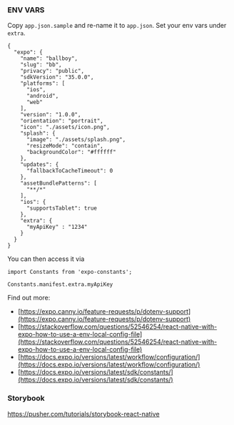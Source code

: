 ### ENV VARS

Copy `app.json.sample` and re-name it to `app.json`. Set your env vars under `extra`.

```
{
  "expo": {
    "name": "ballboy",
    "slug": "bb",
    "privacy": "public",
    "sdkVersion": "35.0.0",
    "platforms": [
      "ios",
      "android",
      "web"
    ],
    "version": "1.0.0",
    "orientation": "portrait",
    "icon": "./assets/icon.png",
    "splash": {
      "image": "./assets/splash.png",
      "resizeMode": "contain",
      "backgroundColor": "#ffffff"
    },
    "updates": {
      "fallbackToCacheTimeout": 0
    },
    "assetBundlePatterns": [
      "**/*"
    ],
    "ios": {
      "supportsTablet": true
    },
    "extra": {
      "myApiKey" : "1234"
    }
  }
}
```

You can then access it via
```
import Constants from 'expo-constants';

Constants.manifest.extra.myApiKey
```

Find out more:
- [https://expo.canny.io/feature-requests/p/dotenv-support](https://expo.canny.io/feature-requests/p/dotenv-support)
- [https://stackoverflow.com/questions/52546254/react-native-with-expo-how-to-use-a-env-local-config-file](https://stackoverflow.com/questions/52546254/react-native-with-expo-how-to-use-a-env-local-config-file)
- [https://docs.expo.io/versions/latest/workflow/configuration/](https://docs.expo.io/versions/latest/workflow/configuration/)
- [https://docs.expo.io/versions/latest/sdk/constants/](https://docs.expo.io/versions/latest/sdk/constants/)

### Storybook

https://pusher.com/tutorials/storybook-react-native